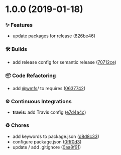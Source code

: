 # 1.0.0 (2019-01-18)


### ✨ Features

* update packages for release ([826be46](https://github.com/wmfs/cardscript-parser/commit/826be46))


### 🛠 Builds

* add release config for semantic release ([70712ce](https://github.com/wmfs/cardscript-parser/commit/70712ce))


### 📦 Code Refactoring

* add [@wmfs](https://github.com/wmfs)/ to requires ([0637742](https://github.com/wmfs/cardscript-parser/commit/0637742))


### ⚙️ Continuous Integrations

* **travis:** add Travis config ([e7d4a4c](https://github.com/wmfs/cardscript-parser/commit/e7d4a4c))


### ♻️ Chores

* add keywords to package.json ([d8d8c33](https://github.com/wmfs/cardscript-parser/commit/d8d8c33))
* configure package.json ([0fff0d3](https://github.com/wmfs/cardscript-parser/commit/0fff0d3))
* update / add .gitignore ([0aa8f91](https://github.com/wmfs/cardscript-parser/commit/0aa8f91))
